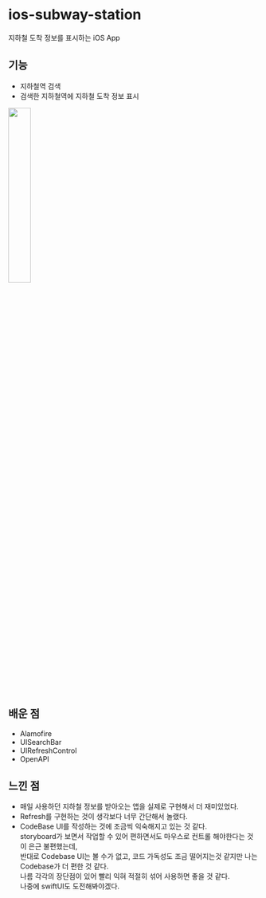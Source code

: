 # ios-subway-station
지하철 도착 정보를 표시하는 iOS App

## 기능
- 지하철역 검색 
- 검색한 지하철역에 지하철 도착 정보 표시

<img width="30%" src="https://user-images.githubusercontent.com/39071796/147470377-474e8c55-9f7f-44a3-a22e-a02fb120f1c7.gif"/>

## 배운 점
- Alamofire
- UISearchBar
- UIRefreshControl
- OpenAPI

## 느낀 점
- 매일 사용하던 지하철 정보를 받아오는 앱을 실제로 구현해서 더 재미있었다.
- Refresh를 구현하는 것이 생각보다 너무 간단해서 놀랬다.
- CodeBase UI를 작성하는 것에 조금씩 익숙해지고 있는 것 같다.     
    storyboard가 보면서 작업할 수 있어 편하면서도 마우스로 컨트롤 해야한다는 것이 은근 불편했는데,   
    반대로 Codebase UI는 볼 수가 없고, 코드 가독성도 조금 떨어지는것 같지만 나는 Codebase가 더 편한 것 같다.   
    나름 각각의 장단점이 있어 빨리 익혀 적절히 섞어 사용하면 좋을 것 같다.   
    나중에 swiftUI도 도전해봐야겠다. 
